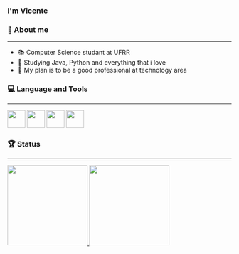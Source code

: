 ### I'm Vicente

### 🔭 About me
------------------------------------------------------------------------------------------------------------------

- 📚 Computer Science studant at UFRR
- 🔎 Studying Java, Python and everything that i love
- 🧩 My plan is to be a good professional at technology area

### 💻 Language and Tools
------------------------------------------------------------------------------------------------------------------
<img loading="lazy" src="https://cdn.jsdelivr.net/gh/devicons/devicon/icons/github/github-original.svg" width="40" height="40"/> <img loading="lazy" src="https://cdn.jsdelivr.net/gh/devicons/devicon/icons/git/git-original.svg" width="40" height="40"/> <img loading="lazy" src="https://cdn.jsdelivr.net/gh/devicons/devicon/icons/java/java-original.svg" width="40" height="40"/> <img loading="lazy" src="https://cdn.jsdelivr.net/gh/devicons/devicon/icons/python/python-original.svg" width="40" height="40"/>

### 🏆 Status
------------------------------------------------------------------------------------------------------------------
<div>
<a href="https://github.com/VicenteSam">
<img loading="lazy" height="180em" src="https://github-readme-stats.vercel.app/api/top-langs/?username=VicenteSam&layout=compact&langs_count=7&theme=dracula"/>
<img loading="lazy" height="180em" src="https://github-readme-stats.vercel.app/api?username=VicenteSam&show_icons=true&theme=dracula&include_all_commits=true&count_private=true"/>
</div>
          
      
